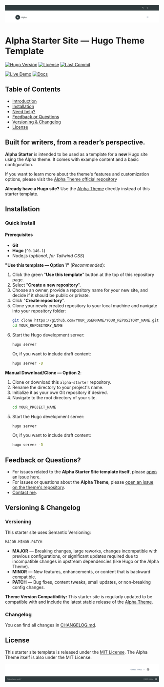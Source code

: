 <picture>
  <source media="(prefers-color-scheme: dark)" srcset="https://raw.githubusercontent.com/oxypteros/alpha/refs/heads/main/.github/screenshots/alpha-header-dark.webp">
  <source media="(prefers-color-scheme: light)" srcset="https://raw.githubusercontent.com/oxypteros/alpha/refs/heads/main/.github/screenshots/alpha-header.webp">
  <img alt="Alpha header demo screenshot" src="https://raw.githubusercontent.com/oxypteros/alpha/refs/heads/main/.github/screenshots/alpha-header.webp">
</picture>

# Alpha Starter Site — Hugo Theme Template
[![Hugo Version](https://img.shields.io/badge/Hugo-%5E0.146.1-5f5f5f?&style=flat&logoColor=white)](https://github.com/gohugoio/hugo/releases)
[![License](https://img.shields.io/github/license/oxypteros/alpha-starter-site?label=License&style=flat&color=5f5f5f)](https://github.com/oxypteros/alpha-starter-site/blob/main/LICENSE)
[![Last Commit](https://img.shields.io/github/last-commit/oxypteros/alpha-starter-site?label=Last%20Commit&style=flat&color=5f5f5f)](https://github.com/oxypteros/alpha-starter-site/commits/main)

[![Live Demo](https://img.shields.io/badge/Demo-alpha.oxypteros.com-2196f3)](https://alpha.oxypteros.com)
[![Docs](https://img.shields.io/badge/Docs-Available-2196f3)](https://alpha.oxypteros.com/docs)

## Table of Contents
- [Introduction](#built-for-writers-from-a-readers-perspective)
- [Installation](#installation)
- [Need help?](#need-help)
- [Feedback or Questions](#feedback-or-questions)
- [Versioning & Changelog](#versioning--changelog)
- [License](#license)

## Built for writers, from a reader’s perspective.

**Alpha Starter** is intended to be used as a template for a **new** Hugo site using the Alpha theme. It comes with example content and a basic configuration.

If you want to learn more about the theme's features and customization options, please visit the [Alpha Theme official repository](https://github.com/oxypteros/alpha) <!--or the [documentation site](https://alpha.oxypteros.com/docs).-->

**Already have a Hugo site?** Use the [Alpha Theme](https://github.com/oxypteros/alpha) directly instead of this starter template.


## Installation

<!--**New to Hugo?** Start with the ["From zero with zero"](https://alpha.oxypteros.com/get-started) guide. A minimal and complete beginner-friendly step-by-step guide.

For complete instructions and configuration, see the [documentation](https://alpha.oxypteros.com/docs).
-->
### Quick Install
#### Prerequisites
- **Git**
- **Hugo** (`^0.146.1`)
- Node.js (*optional, for Tailwind CSS*)

**"Use this template — Option 1"** (*Recommended*):
1. Click the green "**Use this template**" button at the top of this repository page.
2. Select "**Create a new repository**".
3. Choose an owner, provide a repository name for your new site, and decide if it should be public or private.
4. Click "**Create repository**".
5. Clone your newly created repository to your local machine and navigate into your repository folder:
   ```bash
   git clone https://github.com/YOUR_USERNAME/YOUR_REPOSITORY_NAME.git
   cd YOUR_REPOSITORY_NAME
   ```
6. Start the Hugo development server:
    ```bash
    hugo server
    ```
    Or, if you want to include draft content:
    ```bash
    hugo server -D
    ```

 **Manual Download/Clone — Option 2**:
1. Clone or download this `alpha-starter` repository.
2. Rename the directory to your project's name.
3. Initialize it as your own Git repository if desired.
4. Navigate to the root directory of your site.
   ```bash
   cd YOUR_PROJECT_NAME
   ```
5. Start the Hugo development server:
    ```bash
    hugo server
    ```
    Or, if you want to include draft content:
    ```bash
    hugo server -D
    ```
<!--## Need help?
*   **Alpha Theme Documentation:** [alpha.oxypteros.com/docs](https://alpha.oxypteros.com/docs)
*   **Developing Alpha (Tailwind CSS Setup):** [alpha.oxypteros.com/docs/developing-alpha](https://alpha.oxypteros.com/docs/developing-alpha)
*   **Hugo Documentation:** [gohugo.io/documentation](https://gohugo.io/documentation/)-->

## Feedback or Questions?

*   For issues related to the **Alpha Starter Site template itself**, please [open an issue here](https://github.com/oxypteros/alpha-starter/issues).
*   For issues or questions about the **Alpha Theme**, please [open an issue on the theme's repository](https://github.com/oxypteros/alpha/issues).
*   [Contact me](mailto:alpha@oxypteros.com?subject=Alpha%20Starter).


## Versioning & Changelog

### Versioning

This starter site uses Semantic Versioning:
```
MAJOR.MINOR.PATCH

```
- **MAJOR** — Breaking changes, large reworks, changes incompatible with previous configurations, or significant updates required due to incompatible changes in upstream dependencies (like Hugo or the Alpha Theme).
- **MINOR** — New features, enhancements, or content that is backward compatible.
- **PATCH** — Bug fixes, content tweaks, small updates, or non-breaking config changes.


**Theme Version Compatibility:** This starter site is regularly updated to be compatible with and include the latest stable release of the [Alpha Theme](https://github.com/oxypteros/alpha).

### Changelog

You can find all changes in [CHANGELOG.md](./CHANGELOG.md).

## License

This starter site template is released under the [MIT License](./LICENSE). The Alpha Theme itself is also under the MIT License.


<picture>
  <source media="(prefers-color-scheme: dark)" srcset="https://raw.githubusercontent.com/oxypteros/alpha/refs/heads/main/.github/screenshots/alpha-footer-dark.webp">
  <source media="(prefers-color-scheme: light)" srcset="https://raw.githubusercontent.com/oxypteros/alpha/refs/heads/main/.github/screenshots/alpha-footer.webp">
  <img alt="Alpha header demo screenshot" src="https://raw.githubusercontent.com/oxypteros/alpha/refs/heads/main/.github/screenshots/alpha-footer.webp">
</picture>